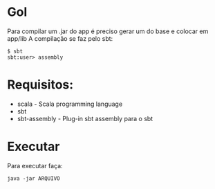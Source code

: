 # Gol
Para compilar um .jar do app é preciso gerar um do base e colocar em app/lib
A compilação se faz pelo sbt:
```
$ sbt
sbt:user> assembly
```
# Requisitos:
  * scala - Scala programming language
  * sbt
  * sbt-assembly - Plug-in sbt assembly para o sbt
# Executar
Para executar faça:
```
java -jar ARQUIVO
```
